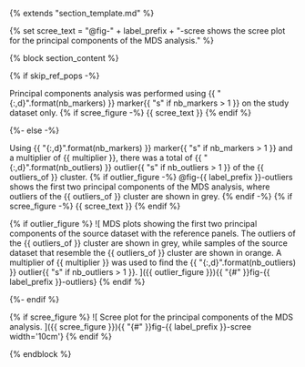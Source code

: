 {% extends "section_template.md" %}

{% set scree_text = "@fig-" + label_prefix + "-scree shows the scree plot for the principal components of the MDS analysis." %}

{% block section_content %}

{% if skip_ref_pops -%}

Principal components analysis was performed using
{{ "{:,d}".format(nb_markers) }} marker{{ "s" if nb_markers > 1 }} on the study
dataset only.
{% if scree_figure -%}
{{ scree_text }}
{% endif %}

{%- else -%}

Using {{ "{:,d}".format(nb_markers) }} marker{{ "s" if nb_markers > 1 }} and a
multiplier of {{ multiplier }}, there was a total of
{{ "{:,d}".format(nb_outliers) }} outlier{{ "s" if nb_outliers > 1 }} of the
{{ outliers_of }} cluster.
{% if outlier_figure -%}
@fig-{{ label_prefix }}-outliers shows the first two principal components
of the MDS analysis, where outliers of the {{ outliers_of }} cluster are
shown in grey.
{% endif -%}
{% if scree_figure -%}
{{ scree_text }}
{% endif %}

{% if outlier_figure %}
![
    MDS plots showing the first two principal components of the source dataset
    with the reference panels. The outliers of the {{ outliers_of }} cluster
    are shown in grey, while samples of the source dataset that resemble the
    {{ outliers_of }} cluster are shown in orange. A multiplier of
    {{ multiplier }} was used to find the {{ "{:,d}".format(nb_outliers) }}
    outlier{{ "s" if nb_outliers > 1 }}.
]({{ outlier_figure }}){{ "{#" }}fig-{{ label_prefix }}-outliers}
{% endif %}

{%- endif %}

{% if scree_figure %}
![
    Scree plot for the principal components of the MDS analysis.
]({{ scree_figure }}){{ "{#" }}fig-{{ label_prefix }}-scree width='10cm'}
{% endif %}

{% endblock %}
